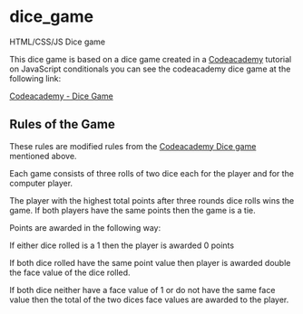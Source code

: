 dice_game
=========

HTML/CSS/JS Dice game

This dice game is based on a dice game created in a [Codeacademy](http://www.codecademy.com) tutorial on JavaScript conditionals you can see the codeacademy dice game at the following link:

[Codeacademy - Dice Game](http://www.codecademy.com/courses/conditionals-application/0/1)

Rules of the Game
-----------------
These rules are modified rules from the [Codeacademy Dice game](http://www.codecademy.com/courses/conditionals-application/0/1) mentioned above.

Each game consists of three rolls of two dice each for the player and for the computer player.

The player with the highest total points after three rounds dice rolls wins the game. If both players have the same points then the game is a tie.

Points are awarded in the following way:

If either dice rolled is a 1 then the player is awarded 0 points

If both dice rolled have the same point value then player is awarded double the face value of the dice rolled.

If both dice neither have a face value of 1 or do not have the same face value then the total of the two dices face values are awarded to the player. 
